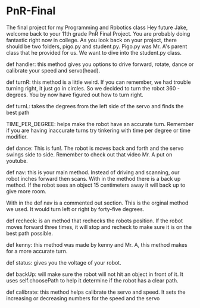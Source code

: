 # PnR-Final
The final project for my Programming and Robotics class
Hey future Jake, welcome back to your 11th grade PnR Final Project. You are probably doing fantastic right now
in college. As you look back on your project, there should be two folders, pigo.py and student.py. Pigo.py was Mr. A's
parent class that he provided for us. We want to dive into the student.py class.

def handler: this method gives you options to drive forward, rotate, dance or calibrate your speed and servo(head).

def turnR: this method is a little weird. If you can remember, we had trouble turning right, it just go in circles. So we
decided to turn the robot 360 - degrees. You by now have figured out how to turn right.

def turnL: takes the degrees from the left side of the servo and finds the best path

TIME_PER_DEGREE: helps make the robot have an accurate turn. Remember if you are having inaccurate turns try tinkering with
time per degree or time modifier.

def dance: This is fun!. The robot is moves back and forth and the servo swings side to side. Remember to check out that
video Mr. A put on youtube.

def nav: this is your main method. Instead of driving and scanning, our robot inches forward then scans. With in the method
there is a back up method. If the robot sees an object 15 centimeters away it will back up to give more room.

With in the def nav is a commented out section. This is the orginal method we used. It would turn left or right by
forty-five degrees.

def recheck: is an method that rechecks the robots position. If the robot moves forward three times, it will stop and recheck
to make sure it is on the best path possible.

def kenny: this method was made by kenny and Mr. A, this method makes for a more accurate turn.

def status: gives you the voltage of your robot.

def backUp: will make sure the robot will not hit an object in front of it. It uses self.choosePath to help it determine
if the robot has a clear path.

def calibrate: this method helps calibrate the servo and speed. It sets the increasing or decreasing numbers for the speed
and the servo


